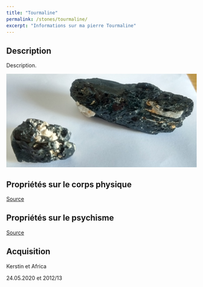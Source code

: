 ```yaml
---
title: "Tourmaline"
permalink: /stones/tourmaline/
excerpt: "Informations sur ma pierre Tourmaline"
---
```


## Description
Description.

![Tourmaline](/images/stones/Tourmaline_Kerstin-Africa_20200524.jpg "Tourmaline")

## Propriétés sur le corps physique


[Source](https://)


## Propriétés sur le psychisme


[Source](https://)

## Acquisition
Kerstin et Africa

24.05.2020 et 2012/13

